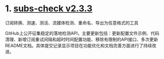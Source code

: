
# 1. [subs-check v2.3.3](https://github.com/beck-8/subs-check/releases/tag/v2.3.3)  
订阅转换、测速、测活、流媒体检测、重命名、导出为任意格式的工具

GitHub上公开征集稳定的落地检测API，主要更新包括：更新配置文件示例、代码清理、新增订阅重试间隔和超时时间配置功能、移除有限制的API接口、多次更新README文档。具体提交记录显示项目在功能优化和文档完善方面进行了持续改进。

